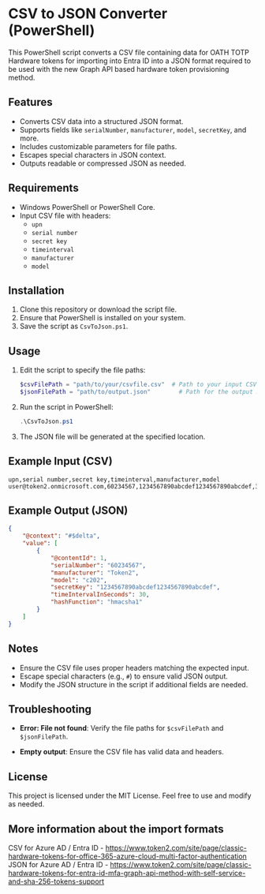 
# CSV to JSON Converter (PowerShell)

This PowerShell script converts a CSV file containing data for OATH TOTP Hardware tokens for importing into Entra ID  into a JSON format required to be used with the new Graph API based hardware token provisioning method.
## Features

- Converts CSV data into a structured JSON format.
- Supports fields like `serialNumber`, `manufacturer`, `model`, `secretKey`, and more.
- Includes customizable parameters for file paths.
- Escapes special characters in JSON context.
- Outputs readable or compressed JSON as needed.

## Requirements

- Windows PowerShell or PowerShell Core.
- Input CSV file with headers:
  - `upn`
  - `serial number`
  - `secret key`
  - `timeinterval`
  - `manufacturer`
  - `model`

## Installation

1. Clone this repository or download the script file.
2. Ensure that PowerShell is installed on your system.
3. Save the script as `CsvToJson.ps1`.

## Usage

1. Edit the script to specify the file paths:

   ```powershell
   $csvFilePath = "path/to/your/csvfile.csv"  # Path to your input CSV file
   $jsonFilePath = "path/to/output.json"        # Path for the output JSON file
   ```

2. Run the script in PowerShell:

   ```powershell
   .\CsvToJson.ps1
   ```

3. The JSON file will be generated at the specified location.

## Example Input (CSV)

```csv
upn,serial number,secret key,timeinterval,manufacturer,model
user@token2.onmicrosoft.com,60234567,1234567890abcdef1234567890abcdef,30,Token2,c202
```

## Example Output (JSON)

```json
{
    "@context": "#$delta",
    "value": [
        {
            "@contentId": 1,
            "serialNumber": "60234567",
            "manufacturer": "Token2",
            "model": "c202",
            "secretKey": "1234567890abcdef1234567890abcdef",
            "timeIntervalInSeconds": 30,
            "hashFunction": "hmacsha1"
        }
    ]
}
```

## Notes

- Ensure the CSV file uses proper headers matching the expected input.
- Escape special characters (e.g., `#`) to ensure valid JSON output.
- Modify the JSON structure in the script if additional fields are needed.

## Troubleshooting

- **Error: File not found**:
  Verify the file paths for `$csvFilePath` and `$jsonFilePath`.

- **Empty output**:
  Ensure the CSV file has valid data and headers.

## License

This project is licensed under the MIT License. Feel free to use and modify as needed.

## More information about the import formats
 
CSV for Azure AD / Entra ID - https://www.token2.com/site/page/classic-hardware-tokens-for-office-365-azure-cloud-multi-factor-authentication
JSON for Azure AD / Entra ID - https://www.token2.com/site/page/classic-hardware-tokens-for-entra-id-mfa-graph-api-method-with-self-service-and-sha-256-tokens-support

